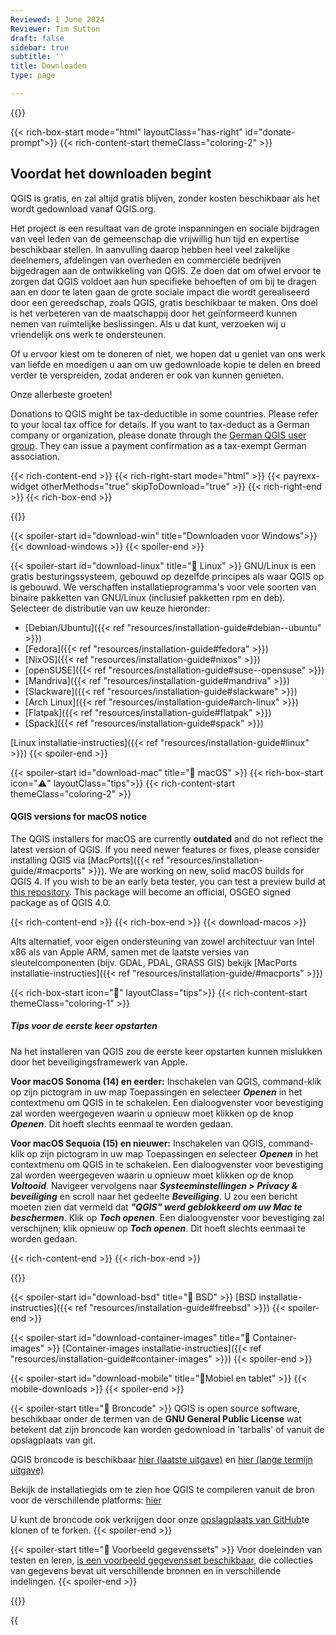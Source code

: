 ```yaml
---
Reviewed: 1 June 2024
Reviewer: Tim Sutton
draft: false
sidebar: true
subtitle: ''
title: Downloaden
type: page

---
```

{{<content-start >}}

{{< rich-box-start mode="html" layoutClass="has-right" id="donate-prompt">}} {{< rich-content-start themeClass="coloring-2" >}}
## Voordat het downloaden begint
QGIS is gratis, en zal altijd gratis blijven, zonder kosten beschikbaar als het wordt gedownload vanaf QGIS.org.

Het project is een resultaat van de grote inspanningen en sociale bijdragen van veel leden van de gemeenschap die vrijwillig hun tijd en expertise beschikbaar stellen. In aanvulling daarop hebben heel veel zakelijke deelnemers, afdelingen van overheden en commerciële bedrijven bijgedragen aan de ontwikkeling van QGIS. Ze doen dat om ofwel ervoor te zorgen dat QGIS voldoet aan hun specifieke behoeften of om bij te dragen aan en door te laten gaan de grote sociale impact die wordt gerealiseerd door een gereedschap, zoals QGIS, gratis beschikbaar te maken. Ons doel is het verbeteren van de maatschappij door het geïnformeerd kunnen nemen van ruimtelijke beslissingen. Als u dat kunt, verzoeken wij u vriendelijk ons werk te ondersteunen.

Of u ervoor kiest om te doneren of niet, we hopen dat u geniet van ons werk van liefde en moedigen u aan om uw gedownloade kopie te delen en breed verder te verspreiden, zodat anderen er ook van kunnen genieten.

Onze allerbeste groeten!

<p class="is-size-7 has-text-weight-medium">
Donations to QGIS might be tax-deductible in some countries. Please refer to your local tax office for details. If you want to tax-deduct as a German company or organization, please donate through the <a href="https://qgis.de/doku.php/verein/spenden">German QGIS user group</a>. They can issue a payment confirmation as a tax-exempt German association.
</p>

{{< rich-content-end >}} {{< rich-right-start mode="html" >}} {{< payrexx-widget otherMethods="true" skipToDownload="true" >}} {{< rich-right-end >}} {{< rich-box-end >}}

{{<download-platforms-start >}}

{{< spoiler-start id="download-win" title="Downloaden voor Windows">}} {{< download-windows >}} {{< spoiler-end >}}

{{< spoiler-start id="download-linux" title="🐧 Linux" >}} GNU/Linux is een gratis besturingssysteem, gebouwd op dezelfde principes als waar QGIS op is gebouwd. We verschaffen installatieprogramma's voor vele soorten van binaire pakketten van GNU/Linux (inclusief pakketten rpm en deb). Selecteer de distributie van uw keuze hieronder:
- [Debian/Ubuntu]({{< ref "resources/installation-guide#debian--ubuntu" >}})
- [Fedora]({{< ref "resources/installation-guide#fedora" >}})
- [NixOS]({{< ref "resources/installation-guide#nixos" >}})
- [openSUSE]({{< ref "resources/installation-guide#suse--opensuse" >}})
- [Mandriva]({{< ref "resources/installation-guide#mandriva" >}})
- [Slackware]({{< ref "resources/installation-guide#slackware" >}})
- [Arch Linux]({{< ref "resources/installation-guide#arch-linux" >}})
- [Flatpak]({{< ref "resources/installation-guide#flatpak" >}})
- [Spack]({{< ref "resources/installation-guide#spack" >}})

[Linux installatie-instructies]({{< ref "resources/installation-guide#linux" >}}) {{< spoiler-end >}}

{{< spoiler-start id="download-mac" title="🍏 macOS" >}} {{< rich-box-start icon="⚠️" layoutClass="tips">}} {{< rich-content-start themeClass="coloring-2" >}}
#### QGIS versions for macOS notice
The QGIS installers for macOS are currently **outdated** and do not reflect the latest version of QGIS. If you need newer features or fixes, please consider installing QGIS via [MacPorts]({{< ref "resources/installation-guide/#macports" >}}). We are working on new, solid macOS builds for QGIS 4. If you wish to be an early beta tester, you can test a preview build at [this repository](https://github.com/opengisch/qgis-notarize). This package will become an official, OSGEO signed package as of QGIS 4.0.

{{< rich-content-end >}} {{< rich-box-end >}} {{< download-macos >}}

Alts alternatief, voor eigen ondersteuning van zowel architectuur van Intel x86 als van Apple ARM, samen met de laatste versies van sleutelcomponenten (bijv. GDAL, PDAL, GRASS GIS) bekijk [MacPorts installatie-instructies]({{< ref "resources/installation-guide/#macports" >}})

{{< rich-box-start icon="💁" layoutClass="tips">}} {{< rich-content-start themeClass="coloring-1" >}}
##### Tips voor de eerste keer opstarten
Na het installeren van QGIS zou de eerste keer opstarten kunnen mislukken door het beveiligingsframewerk van Apple.

**Voor macOS Sonoma (14) en eerder:** Inschakelen van QGIS, command-klik op zijn pictogram in uw map Toepassingen en selecteer ***Openen*** in het contextmenu om QGIS in te schakelen. Een dialoogvenster voor bevestiging zal worden weergegeven waarin u opnieuw moet klikken op de knop ***Openen***. Dit hoeft slechts eenmaal te worden gedaan.

**Voor macOS Sequoia (15) en nieuwer:** Inschakelen van QGIS, command-klik op zijn pictogram in uw map Toepassingen en selecteer ***Openen*** in het contextmenu om QGIS in te schakelen. Een dialoogvenster voor bevestiging zal worden weergegeven waarin u opnieuw moet klikken op de knop ***Voltooid***. Navigeer vervolgens naar ***Systeeminstellingen > Privacy & beveiliging*** en scroll naar het gedeelte ***Beveiliging***. U zou een bericht moeten zien dat vermeld dat ***"QGIS" werd geblokkeerd om uw Mac te beschermen***. Klik op ***Toch openen***. Een dialoogvenster voor bevestiging zal verschijnen; klik opnieuw op ***Toch openen***. Dit hoeft slechts eenmaal te worden gedaan.

{{< rich-content-end >}} {{< rich-box-end >}}

{{<spoiler-end >}}

{{< spoiler-start id="download-bsd" title="👿 BSD" >}} [BSD installatie-instructies]({{< ref "resources/installation-guide#freebsd" >}}) {{< spoiler-end >}}

{{< spoiler-start id="download-container-images" title="🐳 Container-images" >}} [Container-images installatie-instructies]({{< ref "resources/installation-guide#container-images" >}}) {{< spoiler-end >}}

{{< spoiler-start id="download-mobile" title="📱Mobiel en tablet" >}} {{< mobile-downloads >}} {{< spoiler-end >}}

{{< spoiler-start title="📃 Broncode" >}} QGIS is open source software, beschikbaar onder de termen van de <b>GNU General Public License</b> wat betekent dat zijn broncode kan worden gedownload in 'tarballs' of vanuit de opslagplaats van git.

QGIS broncode is beschikbaar <a href="/downloads/qgis-latest.tar.bz2">hier (laatste uitgave)</a> en <a href="/downloads/qgis-latest-ltr.tar.bz2">hier (lange termijn uitgave)</a>

Bekijk de installatiegids om te zien hoe QGIS te compileren vanuit de bron voor de verschillende platforms: [hier](https://github.com/qgis/QGIS/blob/master/INSTALL.md)

U kunt de broncode ook verkrijgen door onze <a href="https://github.com/qgis/QGIS">opslagplaats van GitHub</a>te klonen of te forken. {{< spoiler-end >}}

{{< spoiler-start title="🗾 Voorbeeld gegevenssets" >}} Voor doeleinden van testen en leren, [is een voorbeeld gegevensset beschikbaar](https://docs.qgis.org/latest/en/docs/user_manual/introduction/getting_started.html#downloading-sample-data), die collecties van gegevens bevat uit verschillende bronnen en in verschillende indelingen. {{< spoiler-end >}}

{{<download-platforms-end >}}

{{<script src="js/spoiler.js" >}}

{{<content-end >}}
